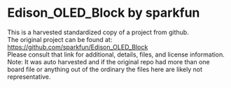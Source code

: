 
# Edison_OLED_Block by sparkfun  
This is a harvested standardized copy of a project from github.  
The original project can be found at:  
https://github.com/sparkfun/Edison_OLED_Block  
Please consult that link for additional, details, files, and license information.  
Note: It was auto harvested and if the original repo had more than one board file or anything out of the ordinary the files here are likely not representative.  
    